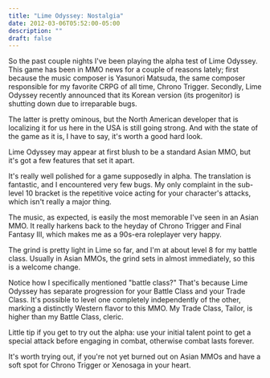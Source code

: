 ```yaml
---
title: "Lime Odyssey: Nostalgia"
date: 2012-03-06T05:52:00-05:00
description: ""
draft: false
---
```

So the past couple nights I've been playing the alpha test of Lime
Odyssey. This game has been in MMO news for a couple of reasons lately; first because the music composer is Yasunori Matsuda, the same
composer responsible for my favorite CRPG of all time, Chrono Trigger.
Secondly, Lime Odyssey recently announced that its Korean version (its progenitor) is shutting down due to irreparable bugs.

The latter is pretty ominous, but the North American developer that is
localizing it for us here in the USA is still going strong. And with the
state of the game as it is, I have to say, it's worth a good hard
look.

Lime Odyssey may appear at first blush to be a standard Asian MMO, but
it's got a few features that set it apart.

It's really well polished for a game supposedly in alpha. The
translation is fantastic, and I encountered very few bugs. My only
complaint in the sub-level 10 bracket is the repetitive voice acting for
your character's attacks, which isn't really a major thing.

The music, as expected, is easily the most memorable I've seen in an
Asian MMO. It really harkens back to the heyday of Chrono Trigger and
Final Fantasy III, which makes me as a 90s-era roleplayer very happy.

The grind is pretty light in Lime so far, and I'm at about level 8 for
my battle class. Usually in Asian MMOs, the grind sets in almost
immediately, so this is a welcome change.

Notice how I specifically mentioned "battle class?" That's because
Lime Odyssey has separate progression for your Battle Class and your
Trade Class. It's possible to level one completely independently of
the other, marking a distinctly Western flavor to this MMO. My Trade
Class, Tailor, is higher than my Battle Class, cleric.

Little tip if you get to try out the alpha: use your initial talent
point to get a special attack before engaging in combat, otherwise
combat lasts forever.

It's worth trying out, if you're not yet burned out on Asian MMOs
and have a soft spot for Chrono Trigger or Xenosaga in your heart.